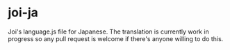 # joi-ja

Joi's language.js file for Japanese. The translation is currently work in progress so any pull request is welcome if there's anyone willing to do this.